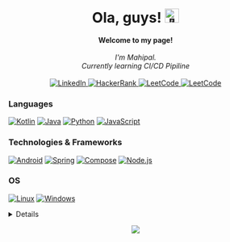 <h1 align="center">Ola, guys! <img src="https://github.com/wervlad/wervlad/assets/24524555/766d336d-b87d-44ba-807c-c51de2bc6b4d" width="28px" alt="👋"></h1>

<p align="center">
    <b>Welcome to my page!</b><br><br>
    <i>
        I'm Mahipal.<br>
        Currently learning CI/CD Pipiline<br>
    </i><br>
    <a href="https://www.linkedin.com/in/Mahipal-Malviya">
        <img src="https://img.shields.io/badge/LinkedIn-blue?style=flat-square&logo=linkedin" alt="LinkedIn" />
    </a>
    <a href="https://www.hackerrank.com/mahimalviya3215">
        <img src="https://img.shields.io/badge/HackerRank-blue?style=flat-square&logo=hackerrank" alt="HackerRank" />
    </a>
    <a href="https://leetcode.com/Mahipal123">
        <img src="https://img.shields.io/badge/LeetCode-blue?style=flat-square&logo=LeetCode" alt="LeetCode" />
    </a>
    <a href="https://mahipalmalviya.github.com">
        <img src="https://img.shields.io/badge/Github-blue?style=flat-square&logo=Github" alt="LeetCode" />
    </a>
</p>

### Languages
[![Kotlin](https://img.shields.io/badge/kotlin-black?style=for-the-badge&logo=kotlin)](https://github.com/MahipalMalviya)
[![Java](https://img.shields.io/badge/java-black?style=for-the-badge&logo=java)](https://github.com/MahipalMalviya)
[![Python](https://img.shields.io/badge/python-black?style=for-the-badge&logo=python)](https://github.com/MahipalMalviya)
[![JavaScript](https://img.shields.io/badge/javascript-black?style=for-the-badge&logo=javascript)](https://github.com/MahipalMalviya)

### Technologies & Frameworks
[![Android](https://img.shields.io/badge/android-black?style=for-the-badge&logo=android)](https://github.com/MahipalMalviya)
[![Spring](https://img.shields.io/badge/spring-black?style=for-the-badge&logo=spring)](https://github.com/MahipalMalviya)
[![Compose](https://img.shields.io/badge/compose-black?style=for-the-badge&logo=compose)](https://github.com/MahipalMalviya)
[![Node.js](https://img.shields.io/badge/node.js-black?style=for-the-badge&logo=node.js)](https://github.com/MahipalMalviya)

### OS
[![Linux](https://img.shields.io/badge/linux-black?style=for-the-badge&logo=Linux)](https://github.com/MahipalMalviya)
[![Windows](https://img.shields.io/badge/Windows-black?style=for-the-badge&logo=Windows)](https://github.com/MahipalMalviya)

<details>
    <p align="center">
      <a href="https://github.com/MahipalMalviya">
        <img src="http://github-profile-summary-cards.vercel.app/api/cards/profile-details?username=MahipalMalviya&theme=transparent" />
      </a>
      <a href="https://github.com/MahipalMalviya">
        <img src="https://github-readme-streak-stats.herokuapp.com/?user=MahipalMalviya&hide_border=true&card_width=338&theme=transparent" />
      </a>
      <a href="https://github.com/MahipalMalviya">
        <img src="http://github-profile-summary-cards.vercel.app/api/cards/stats?username=MahipalMalviya&theme=transparent" />
      </a>
      <kbd><a href="https://github.com/MahipalMalviya">
        <img src="https://github-readme-stats.vercel.app/api/top-langs/?username=MahipalMalviya&langs_count=10&exclude_repo=&hide=jupyter%20notebook,vim%20script,cmake,makefile,batchfile,emacs%20lisp,css,html&card_width=699&hide_border=true&theme=transparent" />
      </a></kbd>
    </p>
</details>

<p align="center">
  <a href="https://github.com/MahipalMalviya">
    <img src="https://komarev.com/ghpvc/?username=MahipalMalviya&color=blue&style=flat)" />
  </a>
</p>


